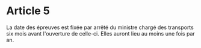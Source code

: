 # Article 5

La date des épreuves est fixée par arrêté du          ministre chargé des transports six mois avant l'ouverture de celle-ci. Elles auront lieu au moins une fois par an.
